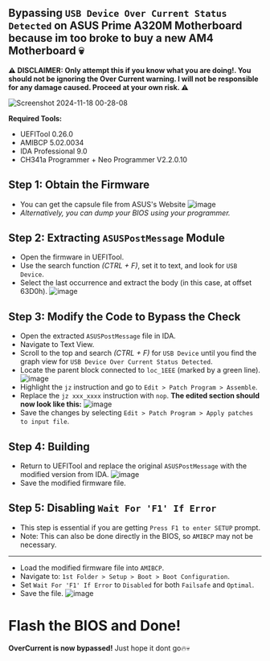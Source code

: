 
## Bypassing `USB Device Over Current Status Detected` on ASUS Prime A320M Motherboard because im too broke to buy a new AM4 Motherboard 💀

**⚠️ DISCLAIMER: Only attempt this if you know what you are doing!. You should not be ignoring the Over Current warning. I will not be responsible for any damage caused. Proceed at your own risk. ⚠️**

![Screenshot 2024-11-18 00-28-08](https://github.com/user-attachments/assets/a87112d4-5f1c-4ebe-a00c-9402e60d15f5)

**Required Tools:**
- UEFITool 0.26.0
- AMIBCP 5.02.0034
- IDA Professional 9.0
- CH341a Programmer + Neo Programmer V2.2.0.10

## Step 1: Obtain the Firmware
- You can get the capsule file from ASUS's Website
![image](https://github.com/user-attachments/assets/f09d91ea-d121-40a9-aae0-8acc8cecf23f)
- *Alternatively, you can dump your BIOS using your programmer.*

## Step 2: Extracting `ASUSPostMessage` Module
- Open the firmware in UEFITool.
- Use the search function *(CTRL + F)*, set it to text, and look for `USB Device`.
- Select the last occurrence and extract the body (in this case, at offset 63D0h).
![image](https://github.com/user-attachments/assets/e3ec1ebb-9e10-41e9-be47-86e56c3c6272)

## Step 3: Modify the Code to Bypass the Check
- Open the extracted `ASUSPostMessage` file in IDA.
- Navigate to Text View.
- Scroll to the top and search *(CTRL + F)* for `USB Device` until you find the graph view for `USB Device Over Current Status Detected`.
- Locate the parent block connected to `loc_1EEE` (marked by a green line).
![image](https://github.com/user-attachments/assets/b5d282f3-cc67-4509-b6ed-bfc641ead499)
- Highlight the `jz` instruction and go to `Edit > Patch Program > Assemble`.
- Replace the `jz xxx_xxxx` instruction with `nop`.
**The edited section should now look like this:**
![image](https://github.com/user-attachments/assets/b6415cc1-a828-4730-9cfe-5c6f43eb4861)
- Save the changes by selecting `Edit > Patch Program > Apply patches to input file`.

## Step 4: Building
- Return to UEFITool and replace the original `ASUSPostMessage` with the modified version from IDA.
![image](https://github.com/user-attachments/assets/83ca8d81-d635-47ea-baac-4015393849f2)
- Save the modified firmware file.

## Step 5: Disabling `Wait For 'F1' If Error`
- This step is essential if you are getting `Press F1 to enter SETUP` prompt.
- Note: This can also be done directly in the BIOS, so `AMIBCP` may not be necessary.
---
- Load the modified firmware file into `AMIBCP`.
- Navigate to: `1st Folder > Setup > Boot > Boot Configuration`.
- Set `Wait For 'F1' If Error` to `Disabled` for both `Failsafe` and `Optimal`.
- Save the file.
![image](https://github.com/user-attachments/assets/fd3dd66d-0f28-47ef-8e51-1421f503fc98)

# Flash the BIOS and Done!
**OverCurrent is now bypassed!**
Just hope it dont go🔥💀
